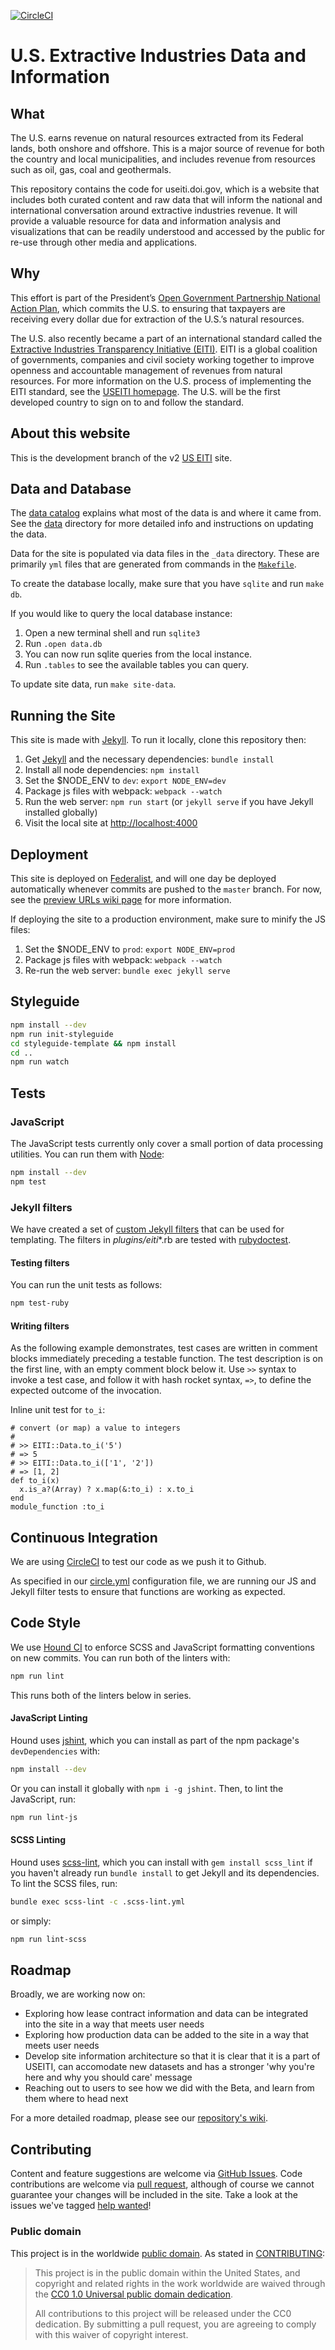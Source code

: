 [![CircleCI](https://circleci.com/gh/18F/doi-extractives-data/tree/dev.svg?style=svg)](https://circleci.com/gh/18F/doi-extractives-data/tree/dev)

# U.S. Extractive Industries Data and Information

## What

The U.S. earns revenue on natural resources extracted from its Federal lands, both onshore and offshore. This is a major source of revenue for both the country and local municipalities, and includes revenue from resources such as oil, gas, coal and geothermals.

This repository contains the code for useiti.doi.gov, which is a website that includes both curated content and raw data that will inform the national and international conversation around extractive industries revenue. It will provide a valuable resource for data and information analysis and visualizations that can be readily understood and accessed by the public for re-use through other media and applications.

## Why

This effort is part of the President’s [Open Government Partnership National Action Plan](http://www.whitehouse.gov/blog/2013/12/06/united-states-releases-its-second-open-government-national-action-plan), which commits the U.S. to ensuring that taxpayers are receiving every dollar due for extraction of the U.S.’s natural resources.

The U.S. also recently became a part of an international standard called the [Extractive Industries Transparency Initiative (EITI)](http://www.eiti.org/). EITI is a global coalition of governments, companies and civil society working together to improve openness and accountable management of revenues from natural resources. For more information on the U.S. process of implementing the EITI standard, see the [USEITI homepage](http://www.doi.gov/eiti). The U.S. will be the first developed country to sign on to and follow the standard.

## About this website
This is the development branch of the v2 [US EITI](https://useiti.doi.gov) site.

## Data and Database
The [data catalog](https://github.com/18F/doi-extractives-data/wiki/Data-Catalog) explains what most of the data is and where it came from. See the [data](data/) directory for more detailed info and instructions on updating the data.

Data for the site is populated via data files in the `_data` directory. These are primarily `yml` files that are generated from commands in the [`Makefile`](Makefile).

To create the database locally, make sure that you have `sqlite` and run `make db`.

If you would like to query the local database instance:

1. Open a new terminal shell and run `sqlite3`
2. Run `.open data.db`
3. You can now run sqlite queries from the local instance.
4. Run `.tables` to see the available tables you can query.

To update site data, run `make site-data`.

## Running the Site
This site is made with [Jekyll]. To run it locally, clone this repository then:

1. Get [Jekyll] and the necessary dependencies: `bundle install`
1. Install all node dependencies: `npm install`
1. Set the $NODE_ENV to `dev`: `export NODE_ENV=dev`
1. Package js files with webpack: `webpack --watch`
1. Run the web server: `npm run start` (or `jekyll serve` if you have Jekyll installed globally)
1. Visit the local site at [http://localhost:4000](http://localhost:4000)

## Deployment
This site is deployed on [Federalist](https://federalist.18f.gov), and will one day be deployed automatically whenever commits are pushed to the `master` branch. For now, see the [preview URLs wiki page](https://github.com/18F/doi-extractives-data/wiki/Preview-urls) for more information.

If deploying the site to a production environment, make sure to minify the JS files:
1. Set the $NODE_ENV to `prod`: `export NODE_ENV=prod`
1. Package js files with webpack: `webpack --watch`
1. Re-run the web server: `bundle exec jekyll serve`

## Styleguide
```sh
npm install --dev
npm run init-styleguide
cd styleguide-template && npm install
cd ..
npm run watch
```

## Tests

### JavaScript

The JavaScript tests currently only cover a small portion of data processing utilities. You can run them with [Node]:

```sh
npm install --dev
npm test
```

### Jekyll filters
We have created a set of [custom Jekyll filters](https://jekyllrb.com/docs/plugins/#liquid-filters) that can be used for templating. The filters in _plugins/eiti_*.rb are tested with [rubydoctest](https://github.com/tslocke/rubydoctest).

#### Testing filters

You can run the unit tests as follows:

```sh
npm test-ruby
```

#### Writing filters

As the following example demonstrates, test cases are written in comment blocks immediately preceding a testable function. The test description is on the first line, with an empty comment block below it. Use `>>` syntax to invoke a test case, and follow it with hash rocket syntax, `=>`, to define the expected outcome of the invocation.

Inline unit test for `to_i`:

```
# convert (or map) a value to integers
#
# >> EITI::Data.to_i('5')
# => 5
# >> EITI::Data.to_i(['1', '2'])
# => [1, 2]
def to_i(x)
  x.is_a?(Array) ? x.map(&:to_i) : x.to_i
end
module_function :to_i
```

## Continuous Integration
We are using [CircleCI](https://circleci.com/) to test our code as we push it to Github.

As specified in our [circle.yml](circle.yml) configuration file, we are running our JS and Jekyll filter tests to ensure that functions are working as expected.

## Code Style
We use [Hound CI](https://houndci.com/) to enforce SCSS and JavaScript
formatting conventions on new commits. You can run both of the linters with:

```sh
npm run lint
```

This runs both of the linters below in series.

#### JavaScript Linting
Hound uses [jshint](http://jshint.com/), which you can install as part of the
npm package's `devDependencies` with:

```sh
npm install --dev
```

Or you can install it globally with `npm i -g jshint`. Then, to lint the
JavaScript, run:

```sh
npm run lint-js
```

#### SCSS Linting
Hound uses [scss-lint](https://github.com/brigade/scss-lint), which you can
install with `gem install scss_lint` if you haven't already run `bundle
install` to get Jekyll and its dependencies. To lint the SCSS files, run:

```sh
bundle exec scss-lint -c .scss-lint.yml
```

or simply:

```sh
npm run lint-scss
```

## Roadmap
Broadly, we are working now on:

* Exploring how lease contract information and data can be integrated into the site in a way that meets user needs
* Exploring how production data can be added to the site in a way that meets user needs
* Develop site information architecture so that it is clear that it is a part of USEITI, can accomodate new datasets and has a stronger 'why you're here and why you should care' message
* Reaching out to users to see how we did with the Beta, and learn from them where to head next

For a more detailed roadmap, please see our [repository's wiki](https://github.com/18F/doi-extractives-data/wiki).


## Contributing
Content and feature suggestions are welcome via [GitHub Issues](https://github.com/18F/doi-extractives-data/issues). Code contributions are welcome via [pull request](https://help.github.com/articles/using-pull-requests/), although of course we cannot guarantee your changes will be included in the site. Take a look at the issues we've tagged [help wanted](https://github.com/18F/doi-extractives-data/issues?q=is%3Aopen+is%3Aissue+label%3A%22help+wanted%22)!


### Public domain

This project is in the worldwide [public domain](LICENSE.md). As stated in [CONTRIBUTING](CONTRIBUTING.md):

> This project is in the public domain within the United States, and copyright and related rights in the work worldwide are waived through the [CC0 1.0 Universal public domain dedication](https://creativecommons.org/publicdomain/zero/1.0/).
>
> All contributions to this project will be released under the CC0 dedication. By submitting a pull request, you are agreeing to comply with this waiver of copyright interest.

[Ruby]: https://www.ruby-lang.org/en/
[Jekyll]: http://jekyllrb.com/
[Node]: https://nodejs.org/en/
